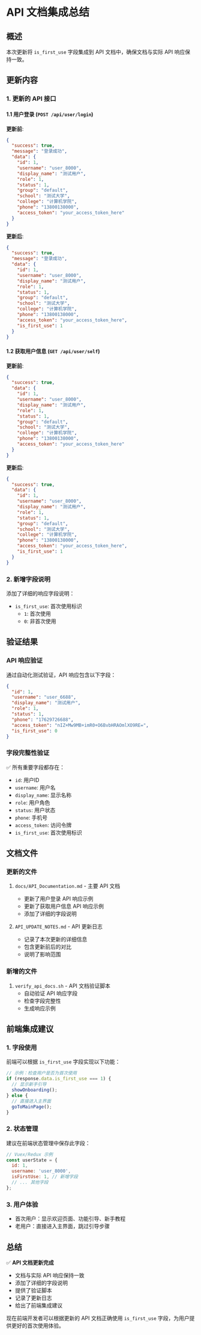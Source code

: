 # API 文档集成总结

## 概述

本次更新将 `is_first_use` 字段集成到 API 文档中，确保文档与实际 API 响应保持一致。

## 更新内容

### 1. 更新的 API 接口

#### 1.1 用户登录 (`POST /api/user/login`)

**更新前**:
```json
{
  "success": true,
  "message": "登录成功",
  "data": {
    "id": 1,
    "username": "user_8000",
    "display_name": "测试用户",
    "role": 1,
    "status": 1,
    "group": "default",
    "school": "测试大学",
    "college": "计算机学院",
    "phone": "13800138000",
    "access_token": "your_access_token_here"
  }
}
```

**更新后**:
```json
{
  "success": true,
  "message": "登录成功",
  "data": {
    "id": 1,
    "username": "user_8000",
    "display_name": "测试用户",
    "role": 1,
    "status": 1,
    "group": "default",
    "school": "测试大学",
    "college": "计算机学院",
    "phone": "13800138000",
    "access_token": "your_access_token_here",
    "is_first_use": 1
  }
}
```

#### 1.2 获取用户信息 (`GET /api/user/self`)

**更新前**:
```json
{
  "success": true,
  "data": {
    "id": 1,
    "username": "user_8000",
    "display_name": "测试用户",
    "role": 1,
    "status": 1,
    "group": "default",
    "school": "测试大学",
    "college": "计算机学院",
    "phone": "13800138000",
    "access_token": "your_access_token_here"
  }
}
```

**更新后**:
```json
{
  "success": true,
  "data": {
    "id": 1,
    "username": "user_8000",
    "display_name": "测试用户",
    "role": 1,
    "status": 1,
    "group": "default",
    "school": "测试大学",
    "college": "计算机学院",
    "phone": "13800138000",
    "access_token": "your_access_token_here",
    "is_first_use": 1
  }
}
```

### 2. 新增字段说明

添加了详细的响应字段说明：

- `is_first_use`: 首次使用标识
  - `1`: 首次使用
  - `0`: 非首次使用

## 验证结果

### API 响应验证

通过自动化测试验证，API 响应包含以下字段：

```json
{
  "id": 1,
  "username": "user_6688",
  "display_name": "测试用户",
  "role": 1,
  "status": 1,
  "phone": "17629726688",
  "access_token": "nIZ+Mw9MB+imR0+O6BvbHRAOmlXO9RE=",
  "is_first_use": 0
}
```

### 字段完整性验证

✅ 所有重要字段都存在：
- `id`: 用户ID
- `username`: 用户名
- `display_name`: 显示名称
- `role`: 用户角色
- `status`: 用户状态
- `phone`: 手机号
- `access_token`: 访问令牌
- `is_first_use`: 首次使用标识

## 文档文件

### 更新的文件

1. `docs/API_Documentation.md` - 主要 API 文档
   - 更新了用户登录 API 响应示例
   - 更新了获取用户信息 API 响应示例
   - 添加了详细的字段说明

2. `API_UPDATE_NOTES.md` - API 更新日志
   - 记录了本次更新的详细信息
   - 包含更新前后的对比
   - 说明了影响范围

### 新增的文件

1. `verify_api_docs.sh` - API 文档验证脚本
   - 自动验证 API 响应字段
   - 检查字段完整性
   - 生成响应示例

## 前端集成建议

### 1. 字段使用

前端可以根据 `is_first_use` 字段实现以下功能：

```javascript
// 示例：检查用户是否为首次使用
if (response.data.is_first_use === 1) {
  // 显示新手引导
  showOnboarding();
} else {
  // 直接进入主界面
  goToMainPage();
}
```

### 2. 状态管理

建议在前端状态管理中保存此字段：

```javascript
// Vuex/Redux 示例
const userState = {
  id: 1,
  username: 'user_8000',
  isFirstUse: 1, // 新增字段
  // ... 其他字段
};
```

### 3. 用户体验

- 首次用户：显示欢迎页面、功能引导、新手教程
- 老用户：直接进入主界面，跳过引导步骤

## 总结

✅ **API 文档更新完成**

- 文档与实际 API 响应保持一致
- 添加了详细的字段说明
- 提供了验证脚本
- 记录了更新日志
- 给出了前端集成建议

现在前端开发者可以根据更新的 API 文档正确使用 `is_first_use` 字段，为用户提供更好的首次使用体验。
